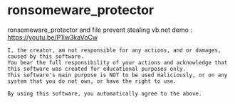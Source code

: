 # ronsomeware_protector
 ronsomeware_protector and file prevent stealing vb.net
demo  : 
https://youtu.be/P1iw3kaVoCw
 ```
 I, the creator, am not responsible for any actions, and or damages, caused by this software.
 You bear the full responsibility of your actions and acknowledge that this software was created for educational purposes only.
 This software's main purpose is NOT to be used maliciously, or on any system that you do not own, or have the right to use.

 By using this software, you automatically agree to the above.
 ```
